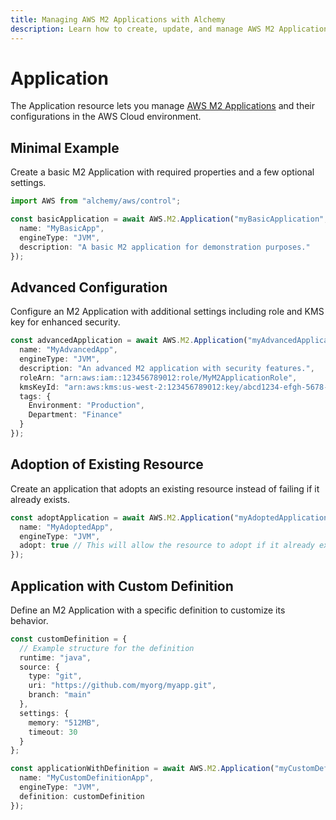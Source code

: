 ```yaml
---
title: Managing AWS M2 Applications with Alchemy
description: Learn how to create, update, and manage AWS M2 Applications using Alchemy Cloud Control.
---
```


# Application

The Application resource lets you manage [AWS M2 Applications](https://docs.aws.amazon.com/m2/latest/userguide/) and their configurations in the AWS Cloud environment.

## Minimal Example

Create a basic M2 Application with required properties and a few optional settings.

```ts
import AWS from "alchemy/aws/control";

const basicApplication = await AWS.M2.Application("myBasicApplication", {
  name: "MyBasicApp",
  engineType: "JVM",
  description: "A basic M2 application for demonstration purposes."
});
```

## Advanced Configuration

Configure an M2 Application with additional settings including role and KMS key for enhanced security.

```ts
const advancedApplication = await AWS.M2.Application("myAdvancedApplication", {
  name: "MyAdvancedApp",
  engineType: "JVM",
  description: "An advanced M2 application with security features.",
  roleArn: "arn:aws:iam::123456789012:role/MyM2ApplicationRole",
  kmsKeyId: "arn:aws:kms:us-west-2:123456789012:key/abcd1234-efgh-5678-ijkl-90mnopqrstuv",
  tags: {
    Environment: "Production",
    Department: "Finance"
  }
});
```

## Adoption of Existing Resource

Create an application that adopts an existing resource instead of failing if it already exists.

```ts
const adoptApplication = await AWS.M2.Application("myAdoptedApplication", {
  name: "MyAdoptedApp",
  engineType: "JVM",
  adopt: true // This will allow the resource to adopt if it already exists
});
```

## Application with Custom Definition

Define an M2 Application with a specific definition to customize its behavior.

```ts
const customDefinition = {
  // Example structure for the definition
  runtime: "java",
  source: {
    type: "git",
    uri: "https://github.com/myorg/myapp.git",
    branch: "main"
  },
  settings: {
    memory: "512MB",
    timeout: 30
  }
};

const applicationWithDefinition = await AWS.M2.Application("myCustomDefinitionApplication", {
  name: "MyCustomDefinitionApp",
  engineType: "JVM",
  definition: customDefinition
});
```